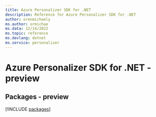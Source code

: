 ```yaml
---
title: Azure Personalizer SDK for .NET
description: Reference for Azure Personalizer SDK for .NET
author: orenmichaely
ms.author: ormichae
ms.data: 12/14/2022
ms.topic: reference
ms.devlang: dotnet
ms.service: personalizer
---
```

# Azure Personalizer SDK for .NET - preview
## Packages - preview
[!INCLUDE [packages](personalizer-index.md)]